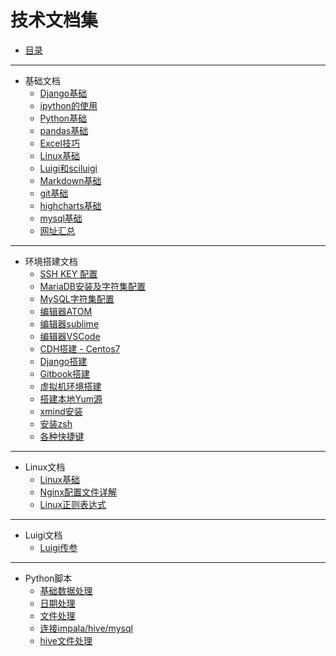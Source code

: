 # 技术文档集

* [目录](README.md)

----

* 基础文档
    * [Django基础](base/django.md)
    * [ipython的使用](base/ipython.md)
    * [Python基础](base/Python.md)
    * [pandas基础](base/pandas.md)
    * [Excel技巧](base/Excel.md)
    * [Linux基础](base/Linux.md)
    * [Luigi和sciluigi](base/Luigi.md)
    * [Markdown基础](base/Markdown.md)
    * [git基础](base/git.md)
    * [highcharts基础](base/highcharts.md)
    * [mysql基础](base/mysql.md)
    * [网址汇总](base/website.md)

----
* 环境搭建文档
    * [SSH KEY 配置](install/Conf_ssh.md)
    * [MariaDB安装及字符集配置](install/Conf_MariaDB.md)
    * [MySQL字符集配置](install/Conf_Mysql.md)
    * [编辑器ATOM](install/Editor_Atom.md)
    * [编辑器sublime](install/Editor_SubLime_Text.md)
    * [编辑器VSCode](install/Editor_VS_Code.md)
    * [CDH搭建 - Centos7](install/Install_Cdh_Centos7.md)
    * [Django搭建](install/Install_Django.md)
    * [Gitbook搭建](install/Install_Gitbook.md)
    * [虚拟机环境搭建](install/Install_VirtualBox_Centos7.md)
    * [搭建本地Yum源](install/Install_yum.md)
    * [xmind安装](install/Install_xmind.md)
    * [安装zsh](install/Install_zsh.md)
    * [各种快捷键](install/shoutcut_key.md)
    
----
* Linux文档
    * [Linux基础](linux/command.md)
    * [Nginx配置文件详解](linux/Nginx.md)
    * [Linux正则表达式](linux/zhengze.md)

----
* Luigi文档
    * [Luigi传参](luigi/luigi.py)

----
* Python脚本
    * [基础数据处理](python_scripts/base.py)
    * [日期处理](python_scripts/date.py)
    * [文件处理](python_scripts/file.py)
    * [连接impala/hive/mysql](python_scripts/sqlalchemy.py)
    * [hive文件处理](python_scripts/hive_data.py)
